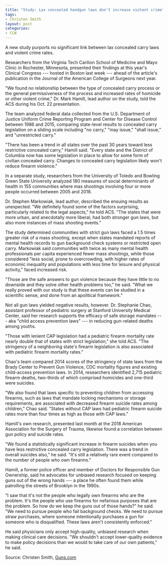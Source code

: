 ```yaml
---
title: "Study: Lax concealed handgun laws don't increase violent crime"
tags:
- Christen Smith
layout: post
categories:
- CCW
---
```


A new study purports no significant link between lax concealed carry laws and violent crime rates.

Researchers from the Virginia Tech Carilion School of Medicine and Mayo Clinic in Rochester, Minnesota, presented their findings at this year's Clinical Congress --- hosted in Boston last week --- ahead of the article's publication in the Journal of the American College of Surgeons next year.

"We found no relationship between the type of concealed carry process or the general permissiveness of the process and increased rates of homicide or other violent crime," Dr. Mark Hamill, lead author on the study, told the ACS during his Oct. 22 presentation.

The team analyzed federal data collected from the U.S. Department of Justice Uniform Crime Reporting Program and Center for Disease Control between 1986 and 2015, comparing state-level results to concealed carry legislation on a sliding scale including "no carry," "may issue," "shall issue," and "unrestricted carry."

"There has been a trend in all states over the past 30 years toward less restrictive concealed carry," Hamill said. "Every state and the District of Columbia now has some legislation in place to allow for some form of civilian concealed carry. Changes to concealed carry legislation likely won't reduce firearm violence."

In a separate study, researchers from the University of Toledo and Bowling Green State University analyzed 180 measures of social determinants of health in 155 communities where mas shootings involving four or more people occurred between 2005 and 2018.

Dr. Stephen Markowiak, lead author, described the ensuing results as unexpected. "We definitely found some of the factors surprising, particularly related to the legal aspects," he told ACS. "The states that were more urban, and anecdotally more liberal, had both stronger gun laws, but also more instances of mass shooting events."

The study determined communities with strict gun laws faced a 1.5 times greater risk of a mass shooting, except when states mandated reports of mental health records to gun background check systems or restricted open carry. Markowiak said communities with twice as many mental health professionals per capita experienced fewer mass shootings, while those considered "less social, prone to overcrowding, with higher rates of economic inequality and populations with less time for leisure and physical activity," faced increased risk.

"Those are the safe answers to gun violence because they have little to no downside and they solve other health problems too," he said. "What we really proved with our study is that these events can be studied in a scientific sense, and done from an apolitical framework."

Not all gun laws yielded negative results, however. Dr. Stephanie Chao, assistant professor of pediatric surgery at Stanford University Medical Center, said her research supports the efficacy of safe storage mandates --- aka "child access prevention laws" --- in reducing gun-related deaths among youths.

"Those with lenient CAP legislation had a pediatric firearm mortality rate nearly double that of states with strict legislation," she told ACS. "The stringency of a neighboring state's firearm legislation is also associated with pediatric firearm mortality rates."

Chao's team compared 2014 scores of the stringency of state laws from the Brady Center to Prevent Gun Violence, CDC mortality figures and existing child-access prevention laws. In 2014, researchers identified 2,715 pediatric firearm deaths, two-thirds of which comprised homicides and one-third were suicides.

"We also found that laws specific to preventing children from accessing firearms, such as laws that mandate locking mechanisms or storage requirements, are associated with decreased firearm suicide rates among children," Chao said. "States without CAP laws had pediatric firearm suicide rates more than four times as high as those with CAP laws."

Hamill's own research, presented last month at the 2018 American Association for the Surgery of Trauma, likewise found a correlation between gun policy and suicide rates.

"We found a statistically significant increase in firearm suicides when you have less restrictive concealed carry legislation. There was a trend in overall suicides also," he said. "It's still a relatively rare event compared to the number of people who own firearms."

Hamill, a former police officer and member of Doctors for Responsible Gun Ownership, said he advocates for unbiased research focused on keeping guns out of the wrong hands --- a place he often found them while patrolling the streets of Brooklyn in the 1990s.

"I saw that it's not the people who legally own firearms who are the problem. It's the people who use firearms for nefarious purposes that are the problem. So how do we keep the guns out of those hands?" he said. "We need to pursue people who fail background checks. We need to pursue straw purchases, where someone intentionally purchases a gun for someone who is disqualified. These laws aren't consistently enforced."

He said physicians only accept high-quality, unbiased research when making clinical care decisions. "We shouldn't accept lower-quality evidence to make policy decisions than we would to take care of our own patients," he said.

Source: Christen Smith, [Guns.com](https://www.guns.com/news/2018/10/31/study-lax-concealed-handgun-laws-dont-increase-violent-crime)
